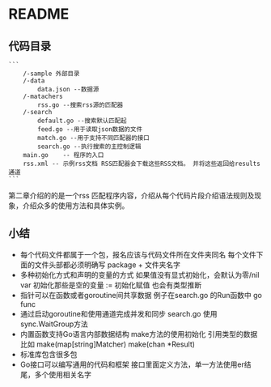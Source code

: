 # README

## 代码目录

    ```
        /-sample 外部目录
        /-data
            data.json --数据源
        /-matachers
            rss.go --搜索rss源的匹配器
        /-search
            default.go --搜索默认匹配起
            feed.go --用于读取json数据的文件
            match.go --用于支持不同匹配器的接口
            search.go --执行搜索的主控制逻辑
        main.go    -- 程序的入口
        rss.xml -- 示例rss文档 RSS匹配器会下载这些RSS文档。 并将这些返回给results通道
    ```

第二章介绍的的是一个rss 匹配程序内容，介绍从每个代码片段介绍语法规则及现象，介绍众多的使用方法和具体实例。

## 小结

- 每个代码文件都属于一个包，报名应该与代码文件所在文件夹同名
    每个文件下面的文件头部都必须明确写 package + 文件夹名字
- 多种初始化方式和声明的变量的方式 如果值没有显式初始化，会默认为零/nil
    var 初始化那些是空的变量
    := 初始化赋值 也会有类型推断
- 指针可以在函数或者goroutine间共享数据
    例子在search.go 的Run函数中 go func
- 通过启动goroutine和使用通道完成并发和同步
    search.go 使用sync.WaitGroup方法
- 内置函数支持Go语言内部数据结构
    make方法的使用初始化 引用类型的数据比如
    make(map[string]Matcher)
    make(chan *Result)
- 标准库包含很多包
- Go接口可以编写通用的代码和框架
    接口里面定义方法，单一方法使用er结尾，多个使用相关名字
